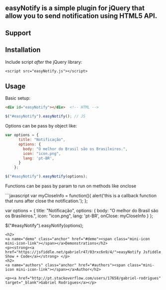<h2>easyNotify is a simple plugin for jQuery that allow you to send notification using HTML5 API.</h2>
<h2>
<a name="support" class="anchor" href="#installation"><span class="mini-icon mini-icon-link"></span></a>Support</h2>
<h2>

<h2>
<a name="installation" class="anchor" href="#installation"><span class="mini-icon mini-icon-link"></span></a>Installation</h2>

<p>Include script <em>after</em> the jQuery library:</p>

<pre><code>&lt;script src="easyNotify.js"&gt;&lt;/script&gt;
</code></pre>


<h2>
<a name="usage" class="anchor" href="#usage"><span class="mini-icon mini-icon-link"></span></a>Usage</h2>

<p>Basic setup:</p>

```html
<div id="easyNotify"></div>  <!-- HTML -->
```

```javascript
$("#easyNotify").easyNotify(); // JS
```
<p>Options can be pass by object like:</p>

```javascript
var options = {
      title: "Notificação",
      options: {
        body: "O melhor do Brasil são os Brasileiros.",
        icon: "icon.png",
        lang: 'pt-BR',
      }
    };

$("#easyNotify").easyNotify(options);
```

<p>Functions can be pass by param to run on methods like onclose</p>
```javascript
var myCloseInfo = function(){
    alert('this is a callback function that runs after close the notification.');
};

var options = {
      title: "Notificação",
      options: {
        body: "O melhor do Brasil são os Brasileiros.",
        icon: "icon.png",
        lang: 'pt-BR',
        onClose: myCloseInfo
      }
    };

$("#easyNotify").easyNotify(options);
```
<h2>
<a name="demo" class="anchor" href="#demo"><span class="mini-icon mini-icon-link"></span></a>Demonstrations</h2>
<p><strong><a href="https://jsfiddle.net/gabrielr47/03rxc6n9/4/">easyNotify Jsfiddle Show + Code</a></strong> </p>
<h2>
<a name="authors" class="anchor" href="#authors"><span class="mini-icon mini-icon-link"></span></a>Author</h2>

<p><a href="http://pt.stackoverflow.com/users/17658/gabriel-rodrigues" target="_blank">Gabriel Rodrigues</a></p>

